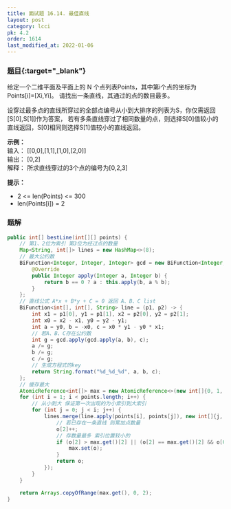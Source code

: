 ```yaml
---
title: 面试题 16.14. 最佳直线
layout: post
category: lcci
pk: 4.2
order: 1614
last_modified_at: 2022-01-06
---
```


### [题目](https://leetcode-cn.com/best-line-lcci/){:target="_blank"}

给定一个二维平面及平面上的 N 个点列表Points，其中第i个点的坐标为Points[i]=[Xi,Yi]。
请找出一条直线，其通过的点的数目最多。

设穿过最多点的直线所穿过的全部点编号从小到大排序的列表为S，你仅需返回[S[0],S[1]]作为答案，
若有多条直线穿过了相同数量的点，则选择S[0]值较小的直线返回，S[0]相同则选择S[1]值较小的直线返回。

**示例：**  
输入： [[0,0],[1,1],[1,0],[2,0]]  
输出： [0,2]  
解释： 所求直线穿过的3个点的编号为[0,2,3]

**提示：**
- 2 <= len(Points) <= 300
- len(Points[i]) = 2

### 题解

```java
public int[] bestLine(int[][] points) {
    // 第1、2位为索引 第3位为经过点的数量
    Map<String, int[]> lines = new HashMap<>(8);
    // 最大公约数
    BiFunction<Integer, Integer, Integer> gcd = new BiFunction<Integer, Integer, Integer>() {
        @Override
        public Integer apply(Integer a, Integer b) {
            return b == 0 ? a : this.apply(b, a % b);
        }
    };
    // 直线公式 A*x + B*y + C = 0 返回 A、B、C list
    BiFunction<int[], int[], String> line = (p1, p2) -> {
        int x1 = p1[0], y1 = p1[1], x2 = p2[0], y2 = p2[1];
        int x0 = x2 - x1, y0 = y2 - y1;
        int a = y0, b = -x0, c = x0 * y1 - y0 * x1;
        // 若A、B、C存在公约数
        int g = gcd.apply(gcd.apply(a, b), c);
        a /= g;
        b /= g;
        c /= g;
        // 生成方程式的key
        return String.format("%d_%d_%d", a, b, c);
    };
    // 缓存最大
    AtomicReference<int[]> max = new AtomicReference<>(new int[]{0, 1, 2});
    for (int i = 1; i < points.length; i++) {
        // 从小到大 保证第一次出现的为小索引到大索引
        for (int j = 0; j < i; j++) {
            lines.merge(line.apply(points[i], points[j]), new int[]{j, i, 2}, (o, n) -> {
                // 若已存在一条直线 则累加点数量
                o[2]++;
                // 存数量最多 索引位置较小的
                if (o[2] > max.get()[2] || (o[2] == max.get()[2] && o[0] < max.get()[0])) {
                    max.set(o);
                }
                return o;
            });
        }
    }

    return Arrays.copyOfRange(max.get(), 0, 2);
}
```